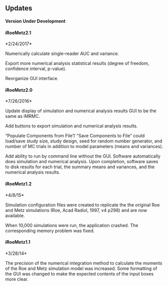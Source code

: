 <h2>Updates</h2>

<h4>Version Under Development</h4>

<h4>iRoeMetz2.1</h4>
*2/24/2017*

Numerically calculate single-reader AUC and variance. 

Export more numerical analysis statistical results (degree of freedom, confidence interval, p-value).

Reorganize GUI interface.


<h4>iRoeMetz2.0</h4>
*7/26/2016*

Update display of simulation and numerical analysis results GUI to be the same as iMRMC.

Add buttons to export simulation and numerical analysis results.

“Populate Components from File”/ “Save Components to File” could load/save study size, study design, seed for random number generator, and number of MC trials in addition to model parameters (means and variances).  

Add ability to run by command line without the GUI. Software automatically does simulation and numerical analysis. Upon completion, software saves to disk results for each trial, the summary means and variances, and the numerical analysis results.


<h4>iRoeMetz1.2</h4>
*4/8/15*

Simulation configuration files were created to replicate the the original Roe and Metz simulations (Roe, Acad Radiol, 1997, v4 p298) and are now available. 

When 10,000 simulations were run, the application crashed. The corresponding memory problem was fixed.


<h4>iRoeMetz1.1</h4>
*3/28/14*

The precision of the numerical integration method to calculate the moments of the Roe and Metz simulation model was increased. Some formatting of the GUI was changed to make the expected contents of the input boxes more clear.

